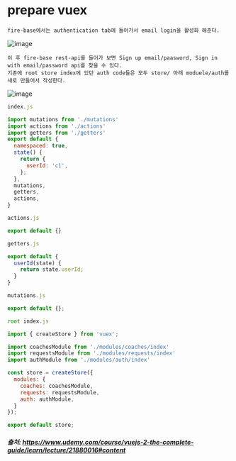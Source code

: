 # prepare vuex

```
fire-base에서는 authentication tab에 들어가서 email login을 활성화 해준다.
```
![image](https://user-images.githubusercontent.com/62305110/210830440-0165a37b-0934-4533-99f5-8e7df6d80701.png)

```
이 후 fire-base rest-api를 들어가 보면 Sign up email/paasword, Sign in with email/password api를 찾을 수 있다.
기존에 root store index에 있던 auth code들은 모두 store/ 아래 moduele/auth를 새로 만들어서 작성한다.
```
![image](https://user-images.githubusercontent.com/62305110/210832233-337edb72-fd9f-41c4-9cc0-47f6738c3f34.png)


```js
index.js

import mutations from './mutations'
import actions from './actions'
import getters from './getters'
export default {
  namespaced: true,
  state() {
    return {
      userId: 'c1',
    };
  },
  mutations,
  getters,
  actions,
}
```

```js
actions.js

export default {}
```

```js
getters.js

export default {
  userId(state) {
    return state.userId;
  }
}
```

```js
mutations.js

export default {};
```

```js
root index.js

import { createStore } from 'vuex';

import coachesModule from './modules/coaches/index'
import requestsModule from './modules/requests/index'
import authModule from './modules/auth/index'

const store = createStore({
  modules: {
    coaches: coachesModule,
    requests: requestsModule,
    auth: authModule,
  }
});

export default store;

```



##### 출처: https://www.udemy.com/course/vuejs-2-the-complete-guide/learn/lecture/21880016#content
